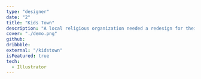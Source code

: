```yaml
---
type: "designer"
date: "2"
title: "Kids Town"
description: "A local religious organization needed a redesign for their Kids Town program. They wanted something that looked bold and fun."
cover: "./demo.png"
github:
dribbble:
external: "/kidstown"
isFeatured: true
tech:
  - Illustrator
---
```

